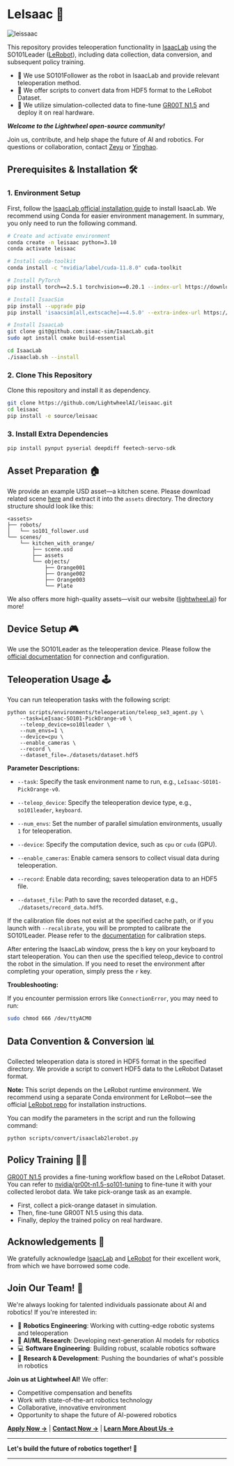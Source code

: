 # LeIsaac 🚀

![leissaac](https://github.com/user-attachments/assets/45e3deda-4056-4e54-b105-d59e68222335)

This repository provides teleoperation functionality in [IsaacLab](https://isaac-sim.github.io/IsaacLab/main/index.html) using the SO101Leader ([LeRobot](https://github.com/huggingface/lerobot)), including data collection, data conversion, and subsequent policy training.

- 🤖 We use SO101Follower as the robot in IsaacLab and provide relevant teleoperation method.
- 🔄 We offer scripts to convert data from HDF5 format to the LeRobot Dataset.
- 🧠 We utilize simulation-collected data to fine-tune [GR00T N1.5](https://github.com/NVIDIA/Isaac-GR00T) and deploy it on real hardware.

***Welcome to the Lightwheel open-source community!***

Join us, contribute, and help shape the future of AI and robotics. For questions or collaboration, contact [Zeyu](mailto:zeyu.hu@lightwheel.ai) or [Yinghao](mailto:yinghao.shuai@lightwheel.ai).

## Prerequisites & Installation 🛠️

### 1. Environment Setup

First, follow the [IsaacLab official installation guide](https://isaac-sim.github.io/IsaacLab/main/source/setup/installation/index.html) to install IsaacLab. We recommend using Conda for easier environment management. In summary, you only need to run the following command.

```bash
# Create and activate environment
conda create -n leisaac python=3.10
conda activate leisaac

# Install cuda-toolkit
conda install -c "nvidia/label/cuda-11.8.0" cuda-toolkit

# Install PyTorch
pip install torch==2.5.1 torchvision==0.20.1 --index-url https://download.pytorch.org/whl/cu118

# Install IsaacSim
pip install --upgrade pip
pip install 'isaacsim[all,extscache]==4.5.0' --extra-index-url https://pypi.nvidia.com

# Install IsaacLab
git clone git@github.com:isaac-sim/IsaacLab.git
sudo apt install cmake build-essential

cd IsaacLab
./isaaclab.sh --install
```

### 2. Clone This Repository

Clone this repository and install it as dependency.

```bash
git clone https://github.com/LightwheelAI/leisaac.git
cd leisaac
pip install -e source/leisaac
```

### 3. Install Extra Dependencies

```bash
pip install pynput pyserial deepdiff feetech-servo-sdk
```

## Asset Preparation 🏠

We provide an example USD asset—a kitchen scene. Please download related scene [here](https://github.com/LightwheelAI/leisaac/releases/) and extract it into the `assets` directory. The directory structure should look like this:

```
<assets>
├── robots/
│   └── so101_follower.usd
└── scenes/
    └── kitchen_with_orange/
        ├── scene.usd
        ├── assets
        └── objects/
            ├── Orange001
            ├── Orange002
            ├── Orange003
            └── Plate
```

We also offers more high-quality assets—visit our website ([lightwheel.ai](https://lightwheel.ai/)) for more!


## Device Setup 🎮

We use the SO101Leader as the teleoperation device. Please follow the [official documentation](https://huggingface.co/docs/lerobot/so101) for connection and configuration.

## Teleoperation Usage 🕹️

You can run teleoperation tasks with the following script:

```shell
python scripts/environments/teleoperation/teleop_se3_agent.py \
    --task=LeIsaac-SO101-PickOrange-v0 \
    --teleop_device=so101leader \
    --num_envs=1 \
    --device=cpu \
    --enable_cameras \
    --record \
    --dataset_file=./datasets/dataset.hdf5
```

**Parameter Descriptions:**

- `--task`: Specify the task environment name to run, e.g., `LeIsaac-SO101-PickOrange-v0`.

- `--teleop_device`: Specify the teleoperation device type, e.g., `so101leader`, `keyboard`.

- `--num_envs`: Set the number of parallel simulation environments, usually `1` for teleoperation.

- `--device`: Specify the computation device, such as `cpu` or `cuda` (GPU).

- `--enable_cameras`: Enable camera sensors to collect visual data during teleoperation.

- `--record`: Enable data recording; saves teleoperation data to an HDF5 file.

- `--dataset_file`: Path to save the recorded dataset, e.g., `./datasets/record_data.hdf5`.
  
If the calibration file does not exist at the specified cache path, or if you launch with `--recalibrate`, you will be prompted to calibrate the SO101Leader.  Please refer to the [documentation](https://huggingface.co/docs/lerobot/so101#calibration-video) for calibration steps.

After entering the IsaacLab window, press the `b` key on your keyboard to start teleoperation. You can then use the specified teleop_device to control the robot in the simulation. If you need to reset the environment after completing your operation, simply press the `r` key.

**Troubleshooting:**

If you encounter permission errors like `ConnectionError`, you may need to run:

```bash
sudo chmod 666 /dev/ttyACM0
```

## Data Convention & Conversion 📊

Collected teleoperation data is stored in HDF5 format in the specified directory. We provide a script to convert HDF5 data to the LeRobot Dataset format.  

**Note:** This script depends on the LeRobot runtime environment. We recommend using a separate Conda environment for LeRobot—see the official [LeRobot repo](https://github.com/huggingface/lerobot?tab=readme-ov-file#installation) for installation instructions.

You can modify the parameters in the script and run the following command:

```bash
python scripts/convert/isaaclab2lerobot.py
```

## Policy Training 🏋️‍♂️

[GR00T N1.5](https://github.com/NVIDIA/Isaac-GR00T) provides a fine-tuning workflow based on the LeRobot Dataset. You can refer to [nvidia/gr00t-n1.5-so101-tuning](https://huggingface.co/blog/nvidia/gr00t-n1-5-so101-tuning) to fine-tune it with your collected lerobot data. We take pick-orange task as an example.

- First, collect a pick-orange dataset in simulation.
- Then, fine-tune GR00T N1.5 using this data.
- Finally, deploy the trained policy on real hardware.

## Acknowledgements 🙏

We gratefully acknowledge [IsaacLab](https://github.com/isaac-sim/IsaacLab) and [LeRobot](https://github.com/huggingface/lerobot) for their excellent work, from which we have borrowed some code.

## Join Our Team! 💼

We're always looking for talented individuals passionate about AI and robotics! If you're interested in:

- 🤖 **Robotics Engineering**: Working with cutting-edge robotic systems and teleoperation
- 🧠 **AI/ML Research**: Developing next-generation AI models for robotics
- 💻 **Software Engineering**: Building robust, scalable robotics software
- 🔬 **Research & Development**: Pushing the boundaries of what's possible in robotics

**Join us at Lightwheel AI!** We offer:
- Competitive compensation and benefits
- Work with state-of-the-art robotics technology
- Collaborative, innovative environment
- Opportunity to shape the future of AI-powered robotics

**[Apply Now →](https://lightwheel.ai/career)** | **[Contact Now →](mailto:zeyu.hu@lightwheel.ai)** | **[Learn More About Us →](https://lightwheel.ai)**

---

**Let's build the future of robotics together! 🤝**

---

